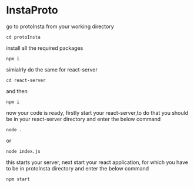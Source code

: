 # InstaProto
go to protoInsta from your working directory
```
cd protoInsta
```
install all the required packages
```
npm i
```
simialrly do the same for react-server
```
cd react-server
```
and then 
```
npm i
```
now your code is ready, firstly start your react-server,to do that you should be in your react-server directory and enter the below command
```
node .
```
or 
```
node index.js
```
this starts your server, next start your react application, for which you have to be in protoInsta directory and enter the below command
```
npm start
```
